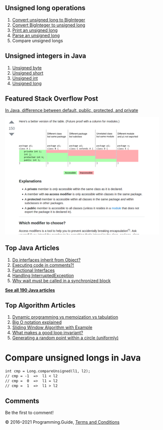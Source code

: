<span class="underline"></span>

<span class="underline"></span>

Unsigned long operations
------------------------

1.  [Convert unsigned long to BigInteger](convert-unsigned-long-to-biginteger.html)
2.  [Convert BigInteger to unsigned long](convert-biginteger-to-unsigned-long.html)
3.  [Print an unsigned long](print-unsigned-long.html)
4.  [Parse an unsigned long](parse-unsigned-long.html)
5.  Compare unsigned longs

Unsigned integers in Java
-------------------------

1.  [Unsigned byte](unsigned-byte.html)
2.  [Unsigned short](unsigned-short.html)
3.  [Unsigned int](unsigned-int.html)
4.  [Unsigned long](unsigned-long.html)

Featured Stack Overflow Post
----------------------------

[In Java, difference between default, public, protected, and private](https://stackoverflow.com/a/33627846/276052)  
  
[<img src="../images/so-featured-33627846.png" alt="StackOverflow screenshot thumbnail" class="screenshot" />](https://stackoverflow.com/a/33627846/276052)

<span class="underline"></span>

Top Java Articles
-----------------

1.  [Do interfaces inherit from Object?](do-interfaces-inherit-from-object.html)
2.  [Executing code in comments?!](executing-code-in-comments.html)
3.  [Functional Interfaces](functional-interfaces.html)
4.  [Handling InterruptedException](handling-interrupted-exceptions.html)
5.  [Why wait must be called in a synchronized block](why-wait-must-be-in-synchronized.html)

[**See all 190 Java articles**](index.html)

Top Algorithm Articles
----------------------

1.  [Dynamic programming vs memoization vs tabulation](../dynamic-programming-vs-memoization-vs-tabulation.html)
2.  [Big O notation explained](../big-o-notation-explained.html)
3.  [Sliding Window Algorithm with Example](../sliding-window-example.html)
4.  [What makes a good loop invariant?](../what-makes-a-good-loop-invariant.html)
5.  [Generating a random point within a circle (uniformly)](../random-point-within-circle.html)

Compare unsigned longs in Java
==============================

    int cmp = Long.compareUnsigned(l1, l2);
    // cmp = -1  =>  l1 < l2
    // cmp =  0  =>  l1 = l2
    // cmp =  1  =>  l1 > l2

Comments
--------

Be the first to comment!

© 2016–2021 Programming.Guide, [Terms and Conditions](../terms-and-conditions.html)
